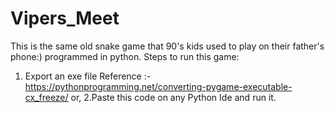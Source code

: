 # Vipers_Meet
This is the same old snake game that 90's kids used to play on their father's phone:) programmed in python.
Steps to run this game:
1. Export an exe file
Reference :- https://pythonprogramming.net/converting-pygame-executable-cx_freeze/
or,
2.Paste this code on any Python Ide and run it.
